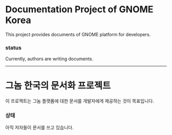 Documentation Project of GNOME Korea
================
This project provides documents of GNOME platform for developers.
### status
Currently, authors are writing documents.

- - -
그놈 한국의 문서화 프로젝트
================
이 프로젝트는 그놈 플랫폼에 대한 문서를 개발자에게 제공하는 것이 목표입니다.
### 상태
아직 저자들이 문서를 쓰고 있습니다.